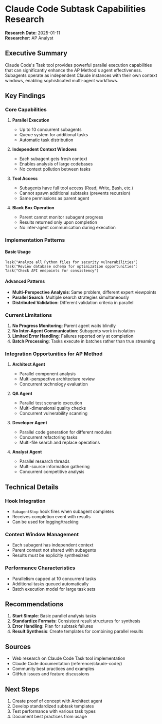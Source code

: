 # Claude Code Subtask Capabilities Research

**Research Date:** 2025-01-11  
**Researcher:** AP Analyst

## Executive Summary

Claude Code's Task tool provides powerful parallel execution capabilities that can significantly enhance the AP Method's agent effectiveness. Subagents operate as independent Claude instances with their own context windows, enabling sophisticated multi-agent workflows.

## Key Findings

### Core Capabilities

1. **Parallel Execution**
   - Up to 10 concurrent subagents
   - Queue system for additional tasks
   - Automatic task distribution

2. **Independent Context Windows**
   - Each subagent gets fresh context
   - Enables analysis of large codebases
   - No context pollution between tasks

3. **Tool Access**
   - Subagents have full tool access (Read, Write, Bash, etc.)
   - Cannot spawn additional subtasks (prevents recursion)
   - Same permissions as parent agent

4. **Black Box Operation**
   - Parent cannot monitor subagent progress
   - Results returned only upon completion
   - No inter-agent communication during execution

### Implementation Patterns

#### Basic Usage
```
Task("Analyze all Python files for security vulnerabilities")
Task("Review database schema for optimization opportunities")
Task("Check API endpoints for consistency")
```

#### Advanced Patterns
- **Multi-Perspective Analysis**: Same problem, different expert viewpoints
- **Parallel Search**: Multiple search strategies simultaneously
- **Distributed Validation**: Different validation criteria in parallel

### Current Limitations

1. **No Progress Monitoring**: Parent agent waits blindly
2. **No Inter-Agent Communication**: Subagents work in isolation
3. **Limited Error Handling**: Failures reported only at completion
4. **Batch Processing**: Tasks execute in batches rather than true streaming

### Integration Opportunities for AP Method

1. **Architect Agent**
   - Parallel component analysis
   - Multi-perspective architecture review
   - Concurrent technology evaluation

2. **QA Agent**
   - Parallel test scenario execution
   - Multi-dimensional quality checks
   - Concurrent vulnerability scanning

3. **Developer Agent**
   - Parallel code generation for different modules
   - Concurrent refactoring tasks
   - Multi-file search and replace operations

4. **Analyst Agent**
   - Parallel research threads
   - Multi-source information gathering
   - Concurrent competitive analysis

## Technical Details

### Hook Integration
- `SubagentStop` hook fires when subagent completes
- Receives completion event with results
- Can be used for logging/tracking

### Context Window Management
- Each subagent has independent context
- Parent context not shared with subagents
- Results must be explicitly synthesized

### Performance Characteristics
- Parallelism capped at 10 concurrent tasks
- Additional tasks queued automatically
- Batch execution model for large task sets

## Recommendations

1. **Start Simple**: Basic parallel analysis tasks
2. **Standardize Formats**: Consistent result structures for synthesis
3. **Error Handling**: Plan for subtask failures
4. **Result Synthesis**: Create templates for combining parallel results

## Sources

- Web research on Claude Code Task tool implementation
- Claude Code documentation (reference/claude-code/)
- Community best practices and examples
- GitHub issues and feature discussions

## Next Steps

1. Create proof of concept with Architect agent
2. Develop standardized subtask templates
3. Test performance with various task types
4. Document best practices from usage